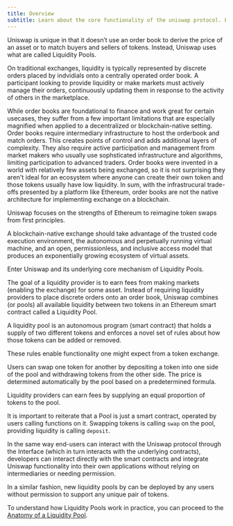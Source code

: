 ```yaml
---
title: Overview
subtitle: Learn about the core functionality of the uniswap protocol. Liquidity pools.
---
```


Uniswap is unique in that it doesn’t use an order book to derive the price of an asset or to match buyers and sellers of tokens. Instead, Uniswap uses what are called Liquidity Pools.

On traditional exchanges, liquidity is typically represented by discrete orders placed by indvidials onto a centrally operated order book. A participant looking to provide liquidity or make markets must actively manage their orders, continuously updating them in response to the activity of others in the marketplace.

While order books are foundational to finance and work great for certain usecases, they suffer from a few important limitations that are especially magnified when applied to a decentralized or blockchain-native setting. Order books require intermediary infrastructure to host the orderbook and match orders. This creates points of control and adds additional layers of complexity. They also require active participation and management from market makers who usually use sophsticated infrastructure and algorithms, limiting participation to advanced traders. Order books were invented in a world with relatively few assets being exchanged, so it is not surprising they aren't ideal for an ecosystem where anyone can create their own token and those tokens usually have low liquidity. In sum, with the infrastrucural trade-offs presented by a platform like Ethereum, order books are not the native architecture for implementing exchange on a blockchain.

Uniswap focuses on the strengths of Ethereum to reimagine token swaps from first principles.

A blockchain-native exchange should take advantage of the trusted code execution environment, the autonomous and perpetually running virtual machine, and an open, permissionless, and inclusive access model that produces an exponentially growing ecosystem of virtual assets.

Enter Uniswap and its underlying core mechanism of Liquidity Pools.

The goal of a liquidity provider is to earn fees from making markets (enabling the exchange) for some asset. Instead of requiring liquidity providers to place discrete orders onto an order book, Uniswap combines (or pools) all available liquidity between two tokens in an Ethereum smart contract called a Liquidity Pool.

A liquidity pool is an autonomous program (smart contract) that holds a supply of two different tokens and enforces a novel set of rules about how those tokens can be added or removed.

These rules enable functionality one might expect from a token exchange.

Users can swap one token for another by depositing a token into one side of the pool and withdrawing tokens from the other side. The price is determined automatically by the pool based on a predetermined formula.

Liquidity providers can earn fees by supplying an equal proportion of tokens to the pool.

It is important to reiterate that a Pool is just a smart contract, operated by users calling functions on it. Swapping tokens is calling `swap` on the pool, providing liquidity is calling `deposit`.

In the same way end-users can interact with the Uniswap protocol through the Interface (which in turn interacts with the underlying contracts), developers can interact directly with the smart contracts and integrate Uniswap functionality into their own applications without relying on intermediaries or needing permission.

In a similar fashion, new liquidity pools by can be deployed by any users without permission to support any unique pair of tokens.

To understand how Liquidity Pools work in practice, you can proceed to the [Anatomy of a Liquidity Pool]().
